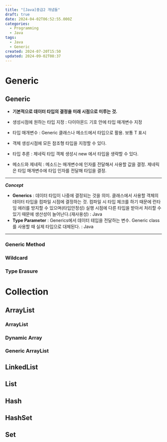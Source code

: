 ```yaml
---
title: "[Java]중급2 개념들"
draft: true
date: 2024-04-02T06:52:55.000Z
categories:
  - Programming
  - Java
tags:
  - Java
  - Generic
created: 2024-07-20T15:50
updated: 2024-09-02T08:37
---
```


<!--

<center>Kaggle Customer Score Dataset</center>

김영한 인덱스

https://go-hyeonjeong.tistory.com/253

렉카 대상

--->

# Generic

## Generic

- **기본적으로 데이터 타입의 결정을 미래 시점으로 미루는 것.**

- 생성시점에 원하는 타입 지정 : 다이아몬드 기호 안에 타입 매개변수 지정
- 타입 매개변수 : Generic 클래스나 메소드에서 타입으로 활용. 보통 T 표시
- 객체 생성시점에 모든 참조형 타입을 지정할 수 있다.
- 타입 추론 : 제네릭 타입 객체 생성시 new 에서 타입을 생략할 수 있다.
- 메소드와 제네릭 : 메소드는 매개변수에 인자를 전달해서 사용할 값을 결정. 제네릭은 타입 매개변수에 타입 인자를 전달해 타입을 결정.

---

**_Concept_**

- **Generics** : 데이터 타입이 나중에 결정되는 것을 의미. 클래스에서 사용할 객체의 데이터 타입을 컴파일 시점에 결정하는 것. 컴파일 시 타입 체크를 하기 때문에 런타임 에러를 방지할 수 있으며(타입안정성) 실행 시점에 다른 타입을 받아서 처리할 수있기 때문에 생산성이 늘어난다.(재사용성) : Java
- **Type Parameter** : Generics에서 데이터 테입을 전달하는 변수. Generic class를 사용할 때 실제 타입으로 대체된다. : Java

---

### Generic Method

### Wildcard

### Type Erasure

# Collection

## ArrayList

### ArrayList

### Dynamic Array

### Generic ArrayList

## LinkedList

## List

## Hash

## HashSet

## Set

